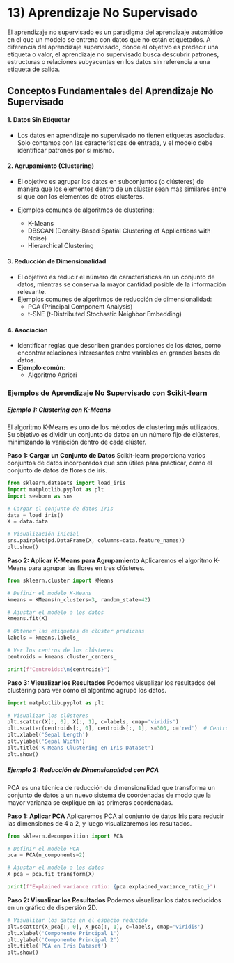 # 13) Aprendizaje No Supervisado
El aprendizaje no supervisado es un paradigma del aprendizaje automático en el que un modelo se entrena con datos que no están etiquetados. A diferencia del aprendizaje supervisado, donde el objetivo es predecir una etiqueta o valor, el aprendizaje no supervisado busca descubrir patrones, estructuras o relaciones subyacentes en los datos sin referencia a una etiqueta de salida.

## Conceptos Fundamentales del Aprendizaje No Supervisado

#### 1. Datos Sin Etiquetar
* Los datos en aprendizaje no supervisado no tienen etiquetas asociadas. Solo contamos con las características de entrada, y el modelo debe identificar patrones por sí mismo.

#### 2. Agrupamiento (Clustering)
* El objetivo es agrupar los datos en subconjuntos (o clústeres) de manera que los elementos dentro de un clúster sean más similares entre sí que con los elementos de otros clústeres.

* Ejemplos comunes de algoritmos de clustering:
    * K-Means
    * DBSCAN (Density-Based Spatial Clustering of Applications with Noise)
    * Hierarchical Clustering

#### 3. Reducción de Dimensionalidad
* El objetivo es reducir el número de características en un conjunto de datos, mientras se conserva la mayor cantidad posible de la información relevante.
* Ejemplos comunes de algoritmos de reducción de dimensionalidad:
    * PCA (Principal Component Analysis)
    * t-SNE (t-Distributed Stochastic Neighbor Embedding)

#### 4. Asociación
* Identificar reglas que describen grandes porciones de los datos, como encontrar relaciones interesantes entre variables en grandes bases de datos.
* **Ejemplo común**:
    * Algoritmo Apriori

### Ejemplos de Aprendizaje No Supervisado con Scikit-learn

##### Ejemplo 1: Clustering con K-Means
El algoritmo K-Means es uno de los métodos de clustering más utilizados. Su objetivo es dividir un conjunto de datos en un número fijo de clústeres, minimizando la variación dentro de cada clúster.

**Paso 1: Cargar un Conjunto de Datos**
Scikit-learn proporciona varios conjuntos de datos incorporados que son útiles para practicar, como el conjunto de datos de flores de iris.

``` python
from sklearn.datasets import load_iris
import matplotlib.pyplot as plt
import seaborn as sns

# Cargar el conjunto de datos Iris
data = load_iris()
X = data.data

# Visualización inicial
sns.pairplot(pd.DataFrame(X, columns=data.feature_names))
plt.show()
```

**Paso 2: Aplicar K-Means para Agrupamiento**
Aplicaremos el algoritmo K-Means para agrupar las flores en tres clústeres.

``` python
from sklearn.cluster import KMeans

# Definir el modelo K-Means
kmeans = KMeans(n_clusters=3, random_state=42)

# Ajustar el modelo a los datos
kmeans.fit(X)

# Obtener las etiquetas de clúster predichas
labels = kmeans.labels_

# Ver los centros de los clústeres
centroids = kmeans.cluster_centers_

print(f"Centroids:\n{centroids}")
```

**Paso 3: Visualizar los Resultados**
Podemos visualizar los resultados del clustering para ver cómo el algoritmo agrupó los datos.

``` python
import matplotlib.pyplot as plt

# Visualizar los clústeres
plt.scatter(X[:, 0], X[:, 1], c=labels, cmap='viridis')
plt.scatter(centroids[:, 0], centroids[:, 1], s=300, c='red')  # Centroides
plt.xlabel('Sepal Length')
plt.ylabel('Sepal Width')
plt.title('K-Means Clustering en Iris Dataset')
plt.show()
```

##### Ejemplo 2: Reducción de Dimensionalidad con PCA
PCA es una técnica de reducción de dimensionalidad que transforma un conjunto de datos a un nuevo sistema de coordenadas de modo que la mayor varianza se explique en las primeras coordenadas.

**Paso 1: Aplicar PCA**
Aplicaremos PCA al conjunto de datos Iris para reducir las dimensiones de 4 a 2, y luego visualizaremos los resultados.

``` python
from sklearn.decomposition import PCA

# Definir el modelo PCA
pca = PCA(n_components=2)

# Ajustar el modelo a los datos
X_pca = pca.fit_transform(X)

print(f"Explained variance ratio: {pca.explained_variance_ratio_}")
```

**Paso 2: Visualizar los Resultados**
Podemos visualizar los datos reducidos en un gráfico de dispersión 2D.

``` python
# Visualizar los datos en el espacio reducido
plt.scatter(X_pca[:, 0], X_pca[:, 1], c=labels, cmap='viridis')
plt.xlabel('Componente Principal 1')
plt.ylabel('Componente Principal 2')
plt.title('PCA en Iris Dataset')
plt.show()
```